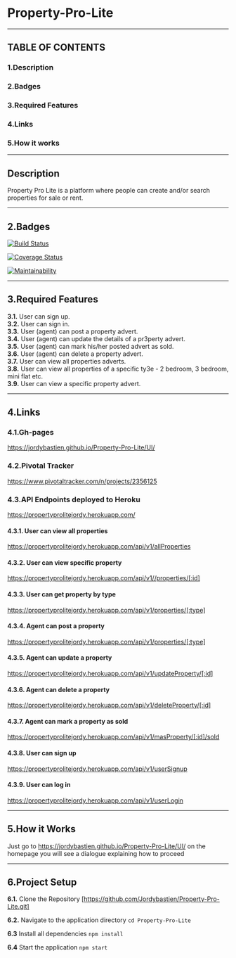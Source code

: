# Property-Pro-Lite


-----------------------------------------------------


## TABLE OF CONTENTS
### 1.Description
### 2.Badges
### 3.Required Features
### 4.Links
### 5.How it works


-----------------------------------------------------


## Description
Property Pro Lite is a platform where people can create and/or search properties for sale or rent.


-----------------------------------------------------


## 2.Badges
[![Build Status](https://travis-ci.com/Jordybastien/Property-Pro-Lite.svg?branch=develop)](https://travis-ci.com/Jordybastien/Property-Pro-Lite)

[![Coverage Status](https://coveralls.io/repos/github/Jordybastien/Property-Pro-Lite/badge.svg?branch=Testing)](https://coveralls.io/github/Jordybastien/Property-Pro-Lite?branch=Testing)

[![Maintainability](https://api.codeclimate.com/v1/badges/5a331f0fe6f364594f9d/maintainability)](https://codeclimate.com/github/Jordybastien/Property-Pro-Lite/maintainability)


-----------------------------------------------------


## 3.Required Features

**3.1.** User can sign up.<br>
**3.2.** User can sign in.<br>
**3.3.** User (agent) can post a property advert.<br>
**3.4.** User (agent) can update the details of a pr3perty advert.<br>
**3.5.** User (agent) can mark his/her posted advert as sold.<br>
**3.6.** User (agent) can delete a property advert.<br>
**3.7.** User can view all properties adverts.<br>
**3.8.** User can view all properties of a specific ty3e - 2 bedroom, 3 bedroom, mini flat etc.<br>
**3.9.** User can view a specific property advert.<br>


-----------------------------------------------------


## 4.Links
### 4.1.Gh-pages
https://jordybastien.github.io/Property-Pro-Lite/UI/


### 4.2.Pivotal Tracker
https://www.pivotaltracker.com/n/projects/2356125

### 4.3.API Endpoints deployed to Heroku
https://propertyprolitejordy.herokuapp.com/

#### 4.3.1. User can view all properties
https://propertyprolitejordy.herokuapp.com/api/v1/allProperties


#### 4.3.2. User can view specific property
https://propertyprolitejordy.herokuapp.com/api/v1//properties/[:id]


#### 4.3.3. User can get property by type
https://propertyprolitejordy.herokuapp.com/api/v1/properties/[:type]


#### 4.3.4. Agent can post a property
https://propertyprolitejordy.herokuapp.com/api/v1/properties/[:type]


#### 4.3.5. Agent can update a property
https://propertyprolitejordy.herokuapp.com/api/v1/updateProperty/[:id]


#### 4.3.6. Agent can delete a property
https://propertyprolitejordy.herokuapp.com/api/v1/deleteProperty/[:id]


#### 4.3.7. Agent can mark a property as sold
https://propertyprolitejordy.herokuapp.com/api/v1/masProperty/[:id]/sold



#### 4.3.8. User can sign up
https://propertyprolitejordy.herokuapp.com/api/v1/userSignup


#### 4.3.9. User can log in
https://propertyprolitejordy.herokuapp.com/api/v1/userLogin


-----------------------------------------------------


## 5.How it Works
Just go to https://jordybastien.github.io/Property-Pro-Lite/UI/ on the homepage you will see a dialogue explaining how to proceed


-----------------------------------------------------


## 6.Project Setup

 **6.1.** Clone the Repository [https://github.com/Jordybastien/Property-Pro-Lite.git]

 **6.2.** Navigate to the application directory `cd Property-Pro-Lite`

 **6.3** Install all dependencies `npm install`

 **6.4** Start the application `npm start`


